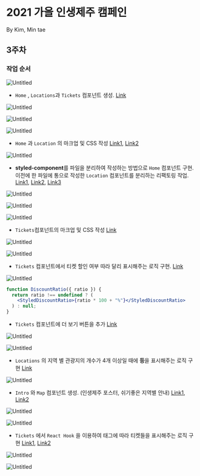 # 2021 가을 인생제주 캠페인

By Kim, Min tae


## 3주차

### 작업 순서

![Untitled](https://s3-us-west-2.amazonaws.com/secure.notion-static.com/93922ed7-0cf4-451c-bdbe-7399c820f5cc/Untitled.png)

- `Home` , `Locations`과 `Tickets`  컴포넌트 생성. 
[Link](https://github.com/rnintai/2021-fall-jeju-campaign/commit/cf2f8724a8f085affb9837362279735e9f27ca27)

![Untitled](3%E1%84%8C%E1%85%AE%E1%84%8E%E1%85%A1%20636ef44b76e047bc986018c0f2309c78/Untitled%201.png)

![Untitled](3%E1%84%8C%E1%85%AE%E1%84%8E%E1%85%A1%20636ef44b76e047bc986018c0f2309c78/Untitled%202.png)

![Untitled](3%E1%84%8C%E1%85%AE%E1%84%8E%E1%85%A1%20636ef44b76e047bc986018c0f2309c78/Untitled%203.png)

- `Home` 과 `Location` 의 마크업 및 CSS 작성
[Link1](https://github.com/rnintai/2021-fall-jeju-campaign/commit/8047a976829081b8dd07d9fc312cb90b76462bbb), [Link2](https://github.com/rnintai/2021-fall-jeju-campaign/commit/9dd21781068d7e369a1ce788743c6877a10c02ce)

![Untitled](3%E1%84%8C%E1%85%AE%E1%84%8E%E1%85%A1%20636ef44b76e047bc986018c0f2309c78/Untitled%204.png)

- **styled-component**를 파일을 분리하여 작성하는 방법으로 `Home` 컴포넌트 구현.
이전에 한 파일에 통으로 작성한 `Location` 컴포넌트를 분리하는 리팩토링 작업.
[Link1](https://github.com/rnintai/2021-fall-jeju-campaign/commit/ed5460677a0f24a3a63c3516feb00dec23b717b8), [Link2](https://github.com/rnintai/2021-fall-jeju-campaign/commit/afd66b8f780a79691d0f96ac2b7b466df6fa0e4e), [Link3](https://github.com/rnintai/2021-fall-jeju-campaign/commit/3af96b23ca4ab4ea3642672d5e0cc9274dd926cf)

![Untitled](3%E1%84%8C%E1%85%AE%E1%84%8E%E1%85%A1%20636ef44b76e047bc986018c0f2309c78/Untitled%205.png)

![Untitled](3%E1%84%8C%E1%85%AE%E1%84%8E%E1%85%A1%20636ef44b76e047bc986018c0f2309c78/Untitled%206.png)

![Untitled](3%E1%84%8C%E1%85%AE%E1%84%8E%E1%85%A1%20636ef44b76e047bc986018c0f2309c78/Untitled%207.png)

- `Tickets`컴포넌트의 마크업 및 CSS 작성
[Link](https://github.com/rnintai/2021-fall-jeju-campaign/commit/8c6843c872ecda0955cf6cc0970c38c10519bdfd)

![Untitled](3%E1%84%8C%E1%85%AE%E1%84%8E%E1%85%A1%20636ef44b76e047bc986018c0f2309c78/Untitled%208.png)

![Untitled](3%E1%84%8C%E1%85%AE%E1%84%8E%E1%85%A1%20636ef44b76e047bc986018c0f2309c78/Untitled%209.png)

- `Tickets` 컴포넌트에서 티켓 할인 여부 따라 달리 표시해주는 로직 구현.
[Link](https://github.com/rnintai/2021-fall-jeju-campaign/commit/8926b117cfbf49f963ede4c51e7ce100e4b6c254)

![Untitled](3%E1%84%8C%E1%85%AE%E1%84%8E%E1%85%A1%20636ef44b76e047bc986018c0f2309c78/Untitled%2010.png)

```jsx
function DiscountRatio({ ratio }) {
  return ratio !== undefined ? (
    <StyledDiscountRatio>{ratio * 100 + "%"}</StyledDiscountRatio>
  ) : null;
}
```

- `Tickets` 컴포넌트에 더 보기 버튼을 추가
[Link](https://github.com/rnintai/2021-fall-jeju-campaign/commit/695c53b8520ac5cf33349e8ba6411c94a3613a25)

![Untitled](3%E1%84%8C%E1%85%AE%E1%84%8E%E1%85%A1%20636ef44b76e047bc986018c0f2309c78/Untitled%2011.png)

![Untitled](3%E1%84%8C%E1%85%AE%E1%84%8E%E1%85%A1%20636ef44b76e047bc986018c0f2309c78/Untitled%2012.png)

- `Locations` 의 지역 별 관광지의 개수가 4개 이상일 때에 **등**을 표시해주는 로직 구현
[Link](https://github.com/rnintai/2021-fall-jeju-campaign/commit/5927f3c4139dad83ccd2ab7306ec5ce412a4f027)

![Untitled](3%E1%84%8C%E1%85%AE%E1%84%8E%E1%85%A1%20636ef44b76e047bc986018c0f2309c78/Untitled%2013.png)

- `Intro` 와 `Map` 컴포넌트 생성. (인생제주 포스터, 쉬기좋은 지역별 안내)
[Link1](https://github.com/rnintai/2021-fall-jeju-campaign/commit/1cd2a1e7b407abe72c92ea8a285d6b69fc988c63), [Link2](https://github.com/rnintai/2021-fall-jeju-campaign/commit/c1cac0c94bc04101e1d68a5a5c1a71cb797db6b2)

![Untitled](3%E1%84%8C%E1%85%AE%E1%84%8E%E1%85%A1%20636ef44b76e047bc986018c0f2309c78/Untitled%2014.png)

![Untitled](3%E1%84%8C%E1%85%AE%E1%84%8E%E1%85%A1%20636ef44b76e047bc986018c0f2309c78/Untitled%2015.png)

- `Tickets` 에서 `React Hook` 을 이용하여 태그에 따라 티켓들을 표시해주는 로직 구현
[Link1](https://github.com/rnintai/2021-fall-jeju-campaign/commit/880b72fcbcda49e25deeb6d831a5074d13e083d8), [Link2](https://github.com/rnintai/2021-fall-jeju-campaign/commit/774f28dd6b8f50a042be5284276d41199c8ad2cd)

![Untitled](3%E1%84%8C%E1%85%AE%E1%84%8E%E1%85%A1%20636ef44b76e047bc986018c0f2309c78/Untitled%2016.png)

![Untitled](3%E1%84%8C%E1%85%AE%E1%84%8E%E1%85%A1%20636ef44b76e047bc986018c0f2309c78/Untitled%2017.png)
